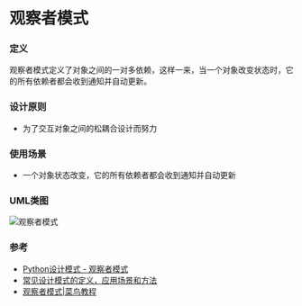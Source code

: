 # 观察者模式
### 定义
观察者模式定义了对象之间的一对多依赖，这样一来，当一个对象改变状态时，它的所有依赖者都会收到通知并自动更新。
### 设计原则
* 为了交互对象之间的松耦合设计而努力
### 使用场景
* 一个对象状态改变，它的所有依赖者都会收到通知并自动更新
### UML类图
![观察者模式](http://www.runoob.com/wp-content/uploads/2014/08/observer_pattern_uml_diagram.jpg)
### 参考
* [Python设计模式 - 观察者模式](http://www.isware.cn/python-design-pattern/10-observer/)
* [常见设计模式的定义，应用场景和方法](https://www.jianshu.com/p/f3c76b695167)
* [观察者模式|菜鸟教程](http://www.runoob.com/design-pattern/observer-pattern.html)
